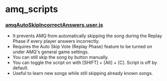 # amq_scripts

### [amqAutoSkipIncorrectAnswers.user.js](https://github.com/Onetel2/amq_scripts/blob/main/amqNoAutoSkipIncorrectAnswers)
- It prevents AMQ from automatically skipping the song during the Replay Phase if every player answers incorrectly.
- Requires the Auto Skip Vote (Replay Phase) feature to be turned on under AMQ's general game settings.
- You can still skip the song by button manually.
- You can toggle the script on with [SHIFT] + [Alt] + [C]. Script is off by default.
- Useful to learn new songs while still skipping already known songs.
